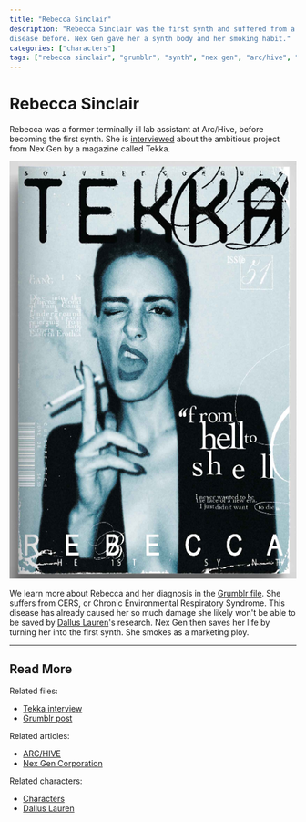 ```yaml
---
title: "Rebecca Sinclair"
description: "Rebecca Sinclair was the first synth and suffered from a terminal respiratory 
disease before. Nex Gen gave her a synth body and her smoking habit."
categories: ["characters"]
tags: ["rebecca sinclair", "grumblr", "synth", "nex gen", "arc/hive", "cers"]
---
```


# Rebecca Sinclair

Rebecca was a former terminally ill lab assistant at Arc/Hive, before becoming the first
synth. She is [interviewed](../for-sof/tekka_interview) about the ambitious project from Nex Gen
by a magazine called Tekka.

![Tekka Magazine cover](../../Resources/files/tekka/tekka_cover.png)

We learn more about Rebecca and her diagnosis in the [Grumblr file](../for-sof/grumblr). 
She suffers from CERS, or Chronic Environmental Respiratory Syndrome.
This disease has already caused her so much damage she likely won't be able to be saved by 
[Dallus Lauren](dallus-lauren)'s research.
Nex Gen then saves her life by turning her into the first synth.
She smokes as a marketing ploy.

***

## Read More

Related files:

- [Tekka interview](../for-sof/tekka_interview)
- [Grumblr post](../for-sof/grumblr)

Related articles:

- [ARC/HIVE](../lore/archive)
- [Nex Gen Corporation](../lore/nex-gen-corporation)

Related characters:

- [Characters](../characters)
- [Dallus Lauren](dallus-lauren)